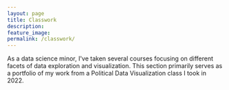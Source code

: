```yaml
---
layout: page
title: Classwork
description: 
feature_image: 
permalink: /classwork/
---
```


As a data science minor, I've taken several courses focusing on different facets of data exploration and visualization. This section primarily serves as a portfolio of my work from a Political Data Visualization class I took in 2022. 